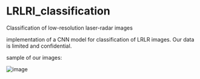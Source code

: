 # LRLRI_classification
Classification of low-resolution laser-radar images

implementation of a CNN model for classification of LRLR images.
Our data is limited and confidential.

sample of our images:

![image](https://user-images.githubusercontent.com/52605366/235875582-0e26acda-60c1-469e-a3cb-4876ecb54904.png)
